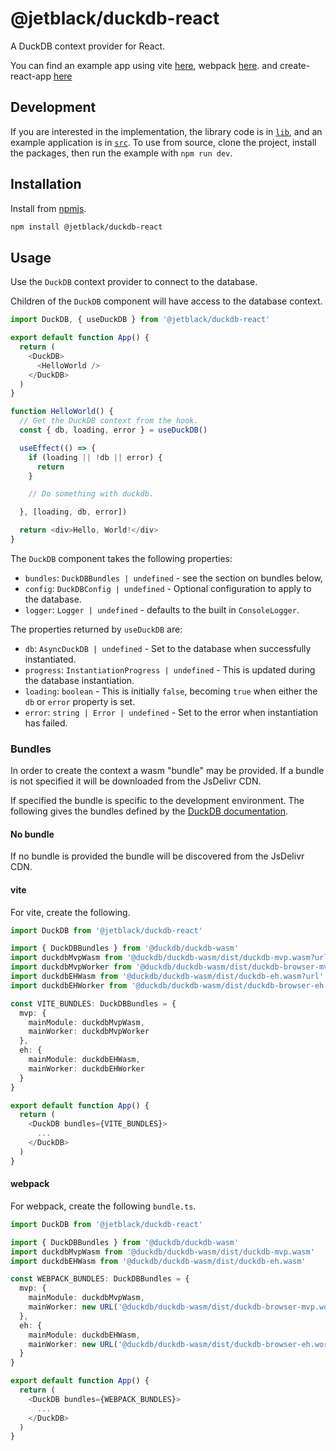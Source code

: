 # @jetblack/duckdb-react

A DuckDB context provider for React.

You can find an example app using vite [here](https://github.com/rob-blackbourn/demo-duckdb-react-vite),
webpack  [here](https://github.com/rob-blackbourn/demo-duckdb-react-webpack).
and create-react-app [here](https://github.com/rob-blackbourn/demo-duckdb-react-cra)

## Development

If you are interested in the implementation, the library code is in [`lib`](./lib),
and an example application is in [`src`](./src). To use from source, clone the
project, install the packages, then run the example with `npm run dev`.

## Installation

Install from [npmjs](https://www.npmjs.com/package/@jetblack/duckdb-react).

```bash
npm install @jetblack/duckdb-react
```

## Usage

Use the `DuckDB` context provider to connect to the database.

Children of the `DuckDB` component will have access to the database context.

```typescript
import DuckDB, { useDuckDB } from '@jetblack/duckdb-react'

export default function App() {
  return (
    <DuckDB>
      <HelloWorld />
    </DuckDB>
  )
}

function HelloWorld() {
  // Get the DuckDB context from the hook.
  const { db, loading, error } = useDuckDB()

  useEffect(() => {
    if (loading || !db || error) {
      return
    }

    // Do something with duckdb.

  }, [loading, db, error])

  return <div>Hello, World!</div>
}

```

The `DuckDB` component takes the following properties:

* `bundles`: `DuckDBBundles | undefined` - see the section on bundles below,
* `config`: `DuckDBConfig | undefined` - Optional configuration to apply to the database.
* `logger`: `Logger | undefined` - defaults to the built in `ConsoleLogger`.

The properties returned by `useDuckDB` are:

* `db`: `AsyncDuckDB | undefined` - Set to the database when successfully instantiated.
* `progress`: `InstantiationProgress | undefined` - This is updated during the database instantiation.
* `loading`: `boolean` - This is initially `false`, becoming `true` when either the `db` or `error` property is set.
* `error`: `string | Error | undefined` - Set to the error when instantiation has failed.

### Bundles

In order to create the context a wasm "bundle" may be provided. If a bundle is
not specified it will be downloaded from the JsDelivr CDN.

If specified the bundle is specific to the development environment. The following
gives the bundles defined by the [DuckDB documentation](https://duckdb.org/docs/api/wasm/instantiation).

#### No bundle

If no bundle is provided the bundle will be discovered from the JsDelivr CDN.

#### vite

For vite, create the following.

```typescript
import DuckDB from '@jetblack/duckdb-react'

import { DuckDBBundles } from '@duckdb/duckdb-wasm'
import duckdbMvpWasm from '@duckdb/duckdb-wasm/dist/duckdb-mvp.wasm?url'
import duckdbMvpWorker from '@duckdb/duckdb-wasm/dist/duckdb-browser-mvp.worker.js?url'
import duckdbEHWasm from '@duckdb/duckdb-wasm/dist/duckdb-eh.wasm?url'
import duckdbEHWorker from '@duckdb/duckdb-wasm/dist/duckdb-browser-eh.worker.js?url'

const VITE_BUNDLES: DuckDBBundles = {
  mvp: {
    mainModule: duckdbMvpWasm,
    mainWorker: duckdbMvpWorker
  },
  eh: {
    mainModule: duckdbEHWasm,
    mainWorker: duckdbEHWorker
  }
}

export default function App() {
  return (
    <DuckDB bundles={VITE_BUNDLES}>
      ...
    </DuckDB>
  )
}
```

#### webpack

For webpack, create the following `bundle.ts`.

```typescript bundle.js
import DuckDB from '@jetblack/duckdb-react'

import { DuckDBBundles } from '@duckdb/duckdb-wasm'
import duckdbMvpWasm from '@duckdb/duckdb-wasm/dist/duckdb-mvp.wasm'
import duckdbEHWasm from '@duckdb/duckdb-wasm/dist/duckdb-eh.wasm'

const WEBPACK_BUNDLES: DuckDBBundles = {
  mvp: {
    mainModule: duckdbMvpWasm,
    mainWorker: new URL('@duckdb/duckdb-wasm/dist/duckdb-browser-mvp.worker.js', import.meta.url).toString(),
  },
  eh: {
    mainModule: duckdbEHWasm,
    mainWorker: new URL('@duckdb/duckdb-wasm/dist/duckdb-browser-eh.worker.js', import.meta.url).toString(),
  }
}

export default function App() {
  return (
    <DuckDB bundles={WEBPACK_BUNDLES}>
      ...
    </DuckDB>
  )
}
```
